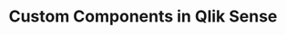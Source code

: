 ---
title: "Custom Components in Qlik Sense"
layout: area-overview
pageOpts:
  isDisqus: false
  isToc: true
ghOpts:
  isEditButton: false
  isStarButton: false
slug: "00-toc"
---